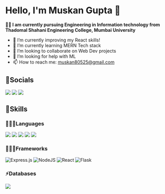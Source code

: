 # Hello, I'm Muskan Gupta 👋
**👩‍🎓 I am currently pursuing Engineering in Information technology from Thadomal Shahani Engineering College, Mumbai University**



- 🔭 I’m currently improving my React skills!
- 🌱 I’m currently learning MERN Tech stack
- 👯 I’m looking to collaborate on Web Dev projects
- 🤔 I’m looking for help with ML
- 📫 How to reach me: muskan80525@gmail.com


## 🤝Socials
<a href = "https://www.linkedin.com/in/muskankgupta/"><img src="https://img.shields.io/badge/LinkedIn-1572B6?style=for-the-badge&logo=linkedin&logoColor=white" /></a>
<a href = "https://www.hackerrank.com/muskan80525"><img src="https://img.shields.io/badge/-Hackerrank-2EC866?style=for-the-badge&logo=HackerRank&logoColor=white" /></a>
<a href = "https://github.com/MuskanGupta2702"><img src="https://img.shields.io/badge/GitHub-00000F?style=for-the-badge&logo=github&logoColor=white"></a>

## 🚩Skills

### 👩🏻‍💻Languages
<p>
  <img src="https://img.shields.io/badge/HTML5-E34F26?style=for-the-badge&logo=html5&logoColor=white" />
  <img src="https://img.shields.io/badge/CSS3-1572B6?style=for-the-badge&logo=css3&logoColor=white" />
  <img src="https://img.shields.io/badge/JavaScript-323330?style=for-the-badge&logo=javascript&logoColor=F7DF1E" />
  <img src="https://img.shields.io/badge/Python-FFD43B?style=for-the-badge&logo=python&logoColor=darkgreen" />
  <img src="https://img.shields.io/badge/C%2B%2B-00599C?style=for-the-badge&logo=c%2B%2B&logoColor=white" />
</p>

### 👩🏻‍💻Frameworks
![Express.js](https://img.shields.io/badge/express.js-%23404d59.svg?style=for-the-badge&logo=express&logoColor=%2361DAFB)
![NodeJS](https://img.shields.io/badge/node.js-6DA55F?style=for-the-badge&logo=node.js&logoColor=white)
![React](https://img.shields.io/badge/react-%2320232a.svg?style=for-the-badge&logo=react&logoColor=%2361DAFB)
![Flask](https://img.shields.io/badge/flask-%23000.svg?style=for-the-badge&logo=flask&logoColor=white)

### ⚡Databases
<p>
  <img src="https://img.shields.io/badge/MySQL-00000F?style=for-the-badge&logo=mysql&logoColor=white" />
</p>
